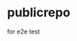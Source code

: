 # publicrepo
for e2e test






































































































































































































































































































































































































































































































































































































































































































































































































































































































































































































































































































































































































































































































































































































































































































































































































































































































































































































































































































































































































































































































































































































































































































































































































































































































































































































































































































































































































































































































































































































































































































































































































































































































































































































































































































































































































































































































































































































































































































































































































































































































































































































































































































































































































































































































